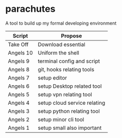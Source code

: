 # parachutes
A tool to build up my formal developing environment

| Script    | Propose                      |
|-----------|------------------------------|
| Take Off  | Download essential           |
| Angels 10 | Uniform the shell            |
| Angels  9 | terminal config and script   |
| Angels  8 | git, hooks relating tools    |
| Angels  7 | setup editor                 |
| Angels  6 | setup Desktop related tool   |
| Angels  5 | setup vpn relating tool      |
| Angels  4 | setup cloud service relating |
| Angels  3 | setup python relating tool   |
| Angels  2 | setup minor cli tool         |
| Angels  1 | setup small also important   |
